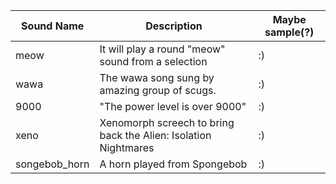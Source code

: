 | Sound Name | Description | Maybe sample(?) | 
| -------- | ------- | ------- |
| meow | It will play a round "meow" sound from a selection | :) |
| wawa | The wawa song sung by amazing group of scugs. | :) |
| 9000 | "The power level is over 9000" | :) |
| xeno | Xenomorph screech to bring back the Alien: Isolation Nightmares | :) |
| songebob_horn | A horn played from Spongebob | :) |


